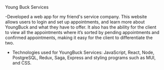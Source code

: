 Young Buck Services 

 -Developed a web app for my friend's service company. This website allows users to login and set up appointments, and learn more about YoungBuck and what they have to offer. It also has the ability for the client to view all the appointments where it’s sorted by pending appointments and confirmed appointments, making it easy for the client to differentiate the two.
 
- Technologies used for YoungBuck Services: JavaScript, React, Node, PostgreSQL, Redux, Saga, Express and styling programs such as MUI, and CSS.

